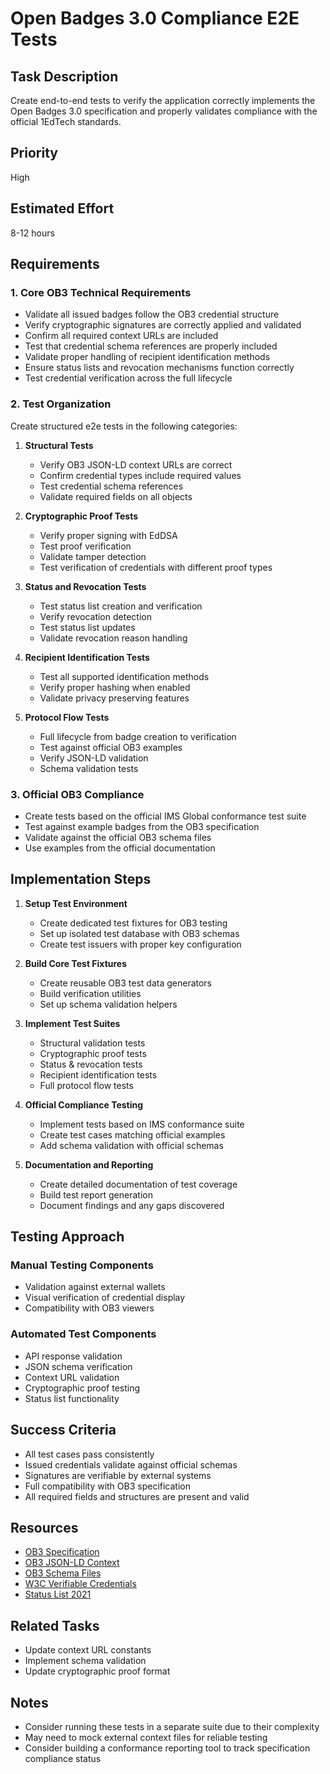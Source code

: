 # Open Badges 3.0 Compliance E2E Tests

## Task Description
Create end-to-end tests to verify the application correctly implements the Open Badges 3.0 specification and properly validates compliance with the official 1EdTech standards.

## Priority
High

## Estimated Effort
8-12 hours

## Requirements

### 1. Core OB3 Technical Requirements
- Validate all issued badges follow the OB3 credential structure
- Verify cryptographic signatures are correctly applied and validated
- Confirm all required context URLs are included
- Test that credential schema references are properly included
- Validate proper handling of recipient identification methods
- Ensure status lists and revocation mechanisms function correctly
- Test credential verification across the full lifecycle

### 2. Test Organization
Create structured e2e tests in the following categories:

1. **Structural Tests**
   - Verify OB3 JSON-LD context URLs are correct
   - Confirm credential types include required values
   - Test credential schema references
   - Validate required fields on all objects

2. **Cryptographic Proof Tests**
   - Verify proper signing with EdDSA
   - Test proof verification
   - Validate tamper detection
   - Test verification of credentials with different proof types

3. **Status and Revocation Tests**
   - Test status list creation and verification
   - Verify revocation detection
   - Test status list updates
   - Validate revocation reason handling

4. **Recipient Identification Tests**
   - Test all supported identification methods
   - Verify proper hashing when enabled
   - Validate privacy preserving features

5. **Protocol Flow Tests**
   - Full lifecycle from badge creation to verification
   - Test against official OB3 examples
   - Verify JSON-LD validation
   - Schema validation tests

### 3. Official OB3 Compliance
- Create tests based on the official IMS Global conformance test suite
- Test against example badges from the OB3 specification
- Validate against the official OB3 schema files
- Use examples from the official documentation

## Implementation Steps

1. **Setup Test Environment**
   - Create dedicated test fixtures for OB3 testing
   - Set up isolated test database with OB3 schemas
   - Create test issuers with proper key configuration

2. **Build Core Test Fixtures**
   - Create reusable OB3 test data generators
   - Build verification utilities
   - Set up schema validation helpers

3. **Implement Test Suites**
   - Structural validation tests
   - Cryptographic proof tests
   - Status & revocation tests
   - Recipient identification tests
   - Full protocol flow tests

4. **Official Compliance Testing**
   - Implement tests based on IMS conformance suite
   - Create test cases matching official examples
   - Add schema validation with official schemas

5. **Documentation and Reporting**
   - Create detailed documentation of test coverage
   - Build test report generation
   - Document findings and any gaps discovered

## Testing Approach

### Manual Testing Components
- Validation against external wallets
- Visual verification of credential display
- Compatibility with OB3 viewers

### Automated Test Components
- API response validation
- JSON schema verification
- Context URL validation
- Cryptographic proof testing
- Status list functionality

## Success Criteria
- All test cases pass consistently
- Issued credentials validate against official schemas
- Signatures are verifiable by external systems
- Full compatibility with OB3 specification
- All required fields and structures are present and valid

## Resources
- [OB3 Specification](https://www.imsglobal.org/spec/ob/v3p0/)
- [OB3 JSON-LD Context](https://purl.imsglobal.org/spec/ob/v3p0/context-3.0.3.json)
- [OB3 Schema Files](https://purl.imsglobal.org/spec/ob/v3p0/schema/json/)
- [W3C Verifiable Credentials](https://www.w3.org/TR/vc-data-model/)
- [Status List 2021](https://w3c-ccg.github.io/vc-status-list-2021/)

## Related Tasks
- Update context URL constants
- Implement schema validation
- Update cryptographic proof format

## Notes
- Consider running these tests in a separate suite due to their complexity
- May need to mock external context files for reliable testing
- Consider building a conformance reporting tool to track specification compliance status 